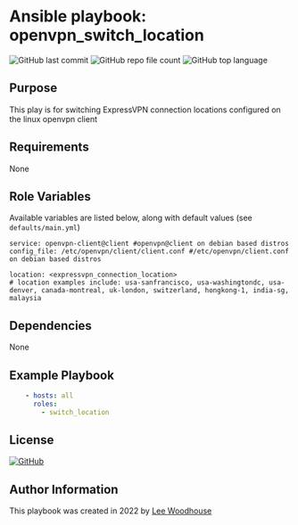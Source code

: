 # Ansible playbook: openvpn_switch_location
![GitHub last commit](https://img.shields.io/github/last-commit/lpwoodhouse/playbook_openvpn_switch_location)
![GitHub repo file count](https://img.shields.io/github/directory-file-count/lpwoodhouse/playbook_openvpn_switch_location)
![GitHub top language](https://img.shields.io/github/languages/top/lpwoodhouse/playbook_openvpn_switch_location)

## Purpose

This play is for switching ExpressVPN connection locations configured on the linux openvpn client

## Requirements

None

## Role Variables

Available variables are listed below, along with default values (see ```defaults/main.yml```)
```shell
service: openvpn-client@client #openvpn@client on debian based distros
config_file: /etc/openvpn/client/client.conf #/etc/openvpn/client.conf on debian based distros

location: <expressvpn_connection_location>
# location examples include: usa-sanfrancisco, usa-washingtondc, usa-denver, canada-montreal, uk-london, switzerland, hongkong-1, india-sg, malaysia
```
## Dependencies

None

## Example Playbook
```yaml
    - hosts: all
      roles:
        - switch_location
```

## License

[![GitHub](https://img.shields.io/github/license/lpwoodhouse/playbook_openvpn_switch_location)](LICENSE)

## Author Information

This playbook was created in 2022 by [Lee Woodhouse](https://www.leewoodhouse.com/)
